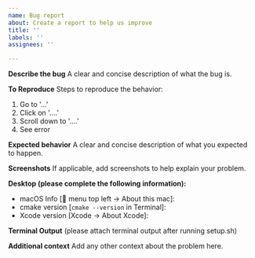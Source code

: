 ```yaml
---
name: Bug report
about: Create a report to help us improve
title: ''
labels: ''
assignees: ''

---
```


**Describe the bug**
A clear and concise description of what the bug is.

**To Reproduce**
Steps to reproduce the behavior:
1. Go to '...'
2. Click on '....'
3. Scroll down to '....'
4. See error

**Expected behavior**
A clear and concise description of what you expected to happen.

**Screenshots**
If applicable, add screenshots to help explain your problem.

**Desktop (please complete the following information):**
 - macOS Info [ menu top left -> About this mac]:
 - cmake version [`cmake --version` in Terminal]:
 - Xcode version [Xcode -> About Xcode]:

**Terminal Output**
(please attach terminal output after running setup.sh)

**Additional context**
Add any other context about the problem here.
